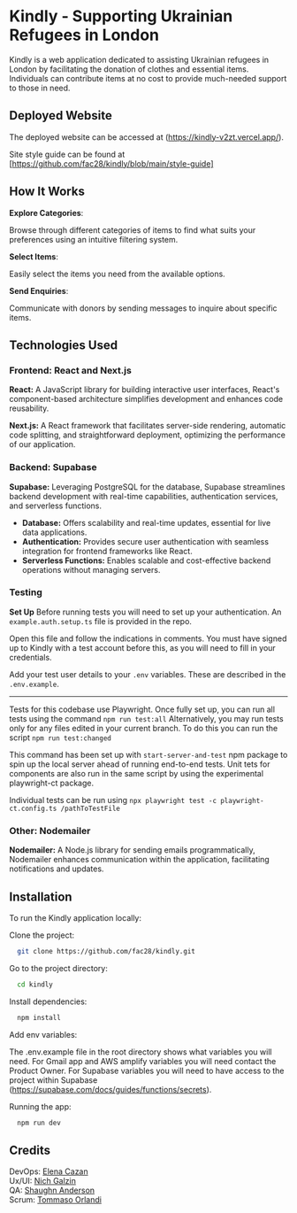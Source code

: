 # Kindly - Supporting Ukrainian Refugees in London
Kindly is a web application dedicated to assisting Ukrainian refugees in London by facilitating the donation of clothes and essential items. Individuals can contribute items at no cost to provide much-needed support to those in need.

## Deployed Website

The deployed website can be accessed at (https://kindly-v2zt.vercel.app/).

Site style guide can be found at [https://github.com/fac28/kindly/blob/main/style-guide]

## How It Works
**Explore Categories**:

Browse through different categories of items to find what suits your preferences using an intuitive filtering system.

**Select Items**:

Easily select the items you need from the available options.

**Send Enquiries**:

Communicate with donors by sending messages to inquire about specific items.

## Technologies Used

### Frontend: React and Next.js

**React:**
A JavaScript library for building interactive user interfaces, React's component-based architecture simplifies development and enhances code reusability.

**Next.js:**
A React framework that facilitates server-side rendering, automatic code splitting, and straightforward deployment, optimizing the performance of our application.

### Backend: Supabase

**Supabase:**
Leveraging PostgreSQL for the database, Supabase streamlines backend development with real-time capabilities, authentication services, and serverless functions.

- **Database:** Offers scalability and real-time updates, essential for live data applications.
- **Authentication:** Provides secure user authentication with seamless integration for frontend frameworks like React.
- **Serverless Functions:** Enables scalable and cost-effective backend operations without managing servers.

### Testing
**Set Up**
Before running tests you will need to set up your authentication. An `example.auth.setup.ts` file is provided in the repo.

Open this file and follow the indications in comments. You must have signed up to Kindly with a test account before this, as you will need to fill in your credentials.

Add your test user details to your `.env` variables. These are described in the `.env.example`.
<hr>

Tests for this codebase use Playwright. Once fully set up, you can run all tests using the command `npm run test:all`
Alternatively, you may run tests only for any files edited in your current branch. To do this you can run the script `npm run test:changed`

This command has been set up with `start-server-and-test` npm package to spin up the local server ahead of running end-to-end tests. Unit tets for components are also run in the same script by using the experimental playwright-ct package.

Individual tests can be run using `npx playwright test -c playwright-ct.config.ts /pathToTestFile`

### Other: Nodemailer

**Nodemailer:**
A Node.js library for sending emails programmatically, Nodemailer enhances communication within the application, facilitating notifications and updates.

## Installation

To run the Kindly application locally:

Clone the project:

```bash
  git clone https://github.com/fac28/kindly.git
```

Go to the project directory:

```bash
  cd kindly
```

Install dependencies:

```bash
  npm install
```

Add env variables:

The .env.example file in the root directory shows what variables you will need. For Gmail app and AWS amplify variables you will need contact the Product Owner. For Supabase variables you will need to have access to the project within Supabase (https://supabase.com/docs/guides/functions/secrets).

Running the app:

```bash
  npm run dev
```

## Credits

DevOps: <a href="https://github.com/cazanelena">Elena Cazan</a> <br>
Ux/UI: <a href="https://github.com/nichgalzin">Nich Galzin</a> <br>
QA: <a href="https://github.com/ShaughnAnderson94">Shaughn Anderson</a> <br>
Scrum: <a href="https://github.com/benante">Tommaso Orlandi</a> <br>

